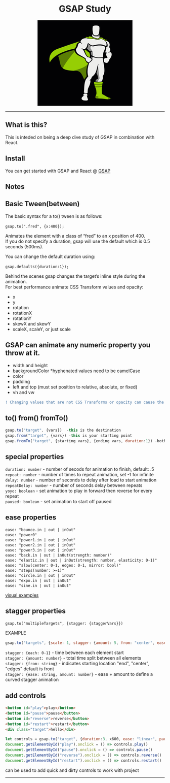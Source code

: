 <div align="center">
<h1>GSAP Study</h1>
<img src="./public/gsap-logo.gif" alt="gsap-logo">
</div>
<hr/>

## What is this?

This is inteded on being a deep dive study of GSAP in combination with React.

## Install

You can get started with GSAP and React @ [GSAP](https://greensock.com/react/)

## Notes
## Basic Tween(between)
The basic syntax for a to() tween is as follows:

`gsap.to(".fred", {x:400});`
<div>
Animates the element with a class of “fred” to an x position of 400. <br/>
If you do not specify a duration, gsap will use the default which is 0.5 seconds (500ms).

You can change the default duration using:
</div>

`gsap.defaults({duration:1});`
<div>
Behind the scenes gsap changes the target’s inline style during the animation.
</div>
For best performance animate CSS Transform values and opacity:
<div>
<ul>
<li>x</li>
<li>y</li>
<li>rotation</li>
<li>rotationX</li>
<li>rotationY</li>
<li>skewX and skewY</li>
<li>scaleX, scaleY, or just scale</li>
</ul>
</div>

<h2>GSAP can animate any numeric property you throw at it.</h2>
<div>
<ul>
<li>width and height</li>
<li>backgroundColor *hyphenated values need to be camelCase</li>
<li>color</li>
<li>padding</li>
<li>left and top (must set position to relative, absolute, or fixed)</li>
<li>vh and vw</li>
</ul>
</div>

```diff
! Changing values that are not CSS Transforms or opacity can cause the browser to re-do its layout of the page which in extreme situations can hinder performance. For a few tweens, it’s not the end of the world as some purists make it out to be. 
```

## to() from() fromTo()
```javascript
gsap.to("target", {vars})  -this is the destination
gsap.from("target", {vars}) -this is your starting point
gsap.fromTo("target", {starting vars}, {ending vars, duration:1}) -both your start and end
```

## special properties

`duration: number`
    - number of secods for animation to finish, default: .5 <br/>
`repeat: number`
    - number of times to repeat animation, set -1 for infinite <br/>
`delay: number`
    - number of seconds to delay after load to start animation <br/>
`repeatDelay: number`
    - number of seconds delay between repeats <br/>
`yoyo: boolean`
    - set animation to play in forward then reverse for every repeat <br/>
`paused: boolean`
    - set animation to start off paused <br/>
## ease properties
```
ease: "bounce.in | out | inOut"
ease: "power0" 
ease: "power1.in | out | inOut"
ease: "power2.in | out | inOut"
ease: "power3.in | out | inOut"
ease: "back.in | out | inOut(strength: number)"
ease: "elastic.in | out | inOut(strength: number, elasticity: 0-1)"
ease: "slow(center: 0-1, edges: 0-1, mirror: bool)"
ease: "steps(number: >=1)"
ease: "circle.in | out | inOut"
ease: "expo.in | out | inOut"
ease: "sine.in | out | inOut"
```
[visual examples](https://greensock.com/docs/v3/Eases?ref=6234)
## stagger properties
`gsap.to("multipleTargets", {stagger: {staggerVars}})`

EXAMPLE
```javascript
gsap.to("targets", {scale: 1, stagger: {amount: 5, from: "center", ease: "power2"}})
```
`stagger: {each: 0-1}`
    - time between each element start <br/>
`stagger: {amount: number}`
    - total time split between all elements <br/>
`stagger: {from: string}`
    - indicates starting location "end", "center", "edges" default is front <br/>
`stagger: {ease: string, amount: number}`
    - ease + amount to define a curved stagger animation <br/>
## add controls 

```html
<button id="play">play</button>
<button id="pause">pause</button>
<button id="reverse">reverse</button>
<button id="restart">restart</button>
<div class="target">hello</div>
```
```javascript
let controls = gsap.to("target", {duration:3, x600, ease: "linear", paused:true})
document.getElementById("play").onclick = () => controls.play()
document.getElementById("pause").onclick = () => controls.pause()
document.getElementById("reverse").onclick = () => controls.reverse()
document.getElementById("restart").onclick = () => controls.restart()
```
can be used to add quick and dirty controls to work with project
***

